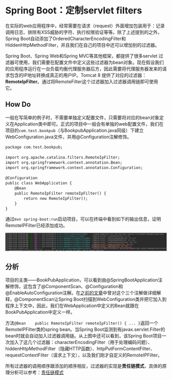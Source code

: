 # Spring Boot：定制servlet filters

在实际的web应用程序中，经常需要在请求（request）外面增加包装用于：记录调用日志、排除有XSS威胁的字符、执行权限验证等等。除了上述提到的之外，Spring Boot自动添加了OrderedCharacterEncodingFilter和HiddenHttpMethodFilter，并且我们在自己的项目中还可以增加别的过滤器。

Spring Boot、Spring Web和Spring MVC等其他框架，都提供了很多servlet 过滤器可使用，我们需要在配置文件中定义这些过滤器为bean对象。现在假设我们的应用程序运行在一台负载均衡代理服务器后方，因此需要将代理服务器发来的请求包含的IP地址转换成真正的用户IP。Tomcat 8 提供了对应的过滤器：**RemoteIpFilter**。通过将RemoteFilter这个过滤器加入过滤器调用链即可使用它。

## How Do

一般在写简单的例子时，不需要单独定义配置文件，只需要将对应的bean对象定义在Application类中即可。正式的项目中一般会有单独的web配置文件，我们在项目的`com.test.bookpub`（与BookpubApplication.java同级）下建立WebConfiguration.java文件，并用@Configuration注解修饰。

```
package com.test.bookpub;

import org.apache.catalina.filters.RemoteIpFilter;
import org.springframework.context.annotation.Bean;
import org.springframework.context.annotation.Configuration;

@Configuration
public class WebApplication {
    @Bean
    public RemoteIpFilter remoteIpFilter() {
        return new RemoteIpFilter();
    }
}
```

通过`mvn spring-boot:run`启动项目，可以在终端中看到如下的输出信息，证明RemoteIPFilter已经添加成功。

![RemoteIPFilter](images/cc5.png)

## 分析

项目的主类——BookPubApplication，可以看到由@SpringBootApplication注解修饰，这包含了@ComponentScan、@Configuration和@EnableAutoConfiguration注解。在[之前的文章](http://www.jianshu.com/p/846bb2d26ff8)中曾对这个三个注解做详细解释，@ComponentScan让Spring Boot扫描到WebConfiguration类并把它加入到程序上下文中，因此，我们在WebApplication中定义的Bean就跟在BookPubApplication中定义一样。

方法`@Bean    public RemoteIpFilter remoteIpFilter() { ... }`返回一个RemoteIPFilter类的spring bean。当Spring Boot监测到有javax.servlet.Filter的bean时就会自动加入过滤器调用链。从上图中还可以看到，该Spring Boot项目一次加入了这几个过滤器：characterEncodingFilter（用于处理编码问题）、hiddenHttpMethodFilter（隐藏HTTP函数）、httpPutFormContentFilter、requestContextFilter（请求上下文），以及我们刚才自定义的RemoteIPFilter。

所有过滤器的调用顺序跟添加的顺序相反，过滤器的实现是**责任链模式**，具体的原理分析可以参考：[责任链模式](http://www.cnblogs.com/wxisme/p/4550712.html)
